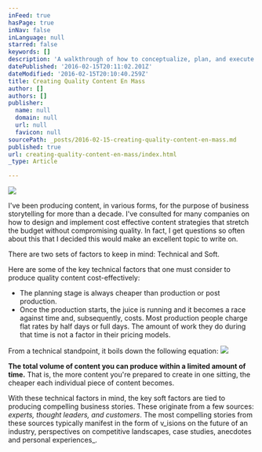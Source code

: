 ```yaml
---
inFeed: true
hasPage: true
inNav: false
inLanguage: null
starred: false
keywords: []
description: 'A walkthrough of how to conceptualize, plan, and execute on producing quality B2B content that will engage your audience without devastating your budget. Part 1 of 3.'
datePublished: '2016-02-15T20:11:02.201Z'
dateModified: '2016-02-15T20:10:40.259Z'
title: Creating Quality Content En Mass
author: []
authors: []
publisher:
  name: null
  domain: null
  url: null
  favicon: null
sourcePath: _posts/2016-02-15-creating-quality-content-en-mass.md
published: true
url: creating-quality-content-en-mass/index.html
_type: Article

---
```

![](https://the-grid-user-content.s3-us-west-2.amazonaws.com/2d0c8500-4934-48f8-86bc-c71a99fb7e15.jpg)

I've been producing content, in various forms, for the purpose of business storytelling for more than a decade. I've consulted for many companies on how to design and implement cost effective content strategies that stretch the budget without compromising quality.
In fact, I get questions so often about this that I decided this would make an excellent topic to write on. 

There are two sets of factors to keep in mind: Technical and Soft. 

Here are some of the key technical factors that one must consider to produce quality content cost-effectively:

* The planning stage is always cheaper than production or post production. 
* Once the production starts, the juice is running and it becomes a race against time and, subsequently, costs.
Most production people charge flat rates by half days or full days. The amount of work they do during that time is not a factor in their pricing models.

From a technical standpoint, it boils down the following equation:
![](https://the-grid-user-content.s3-us-west-2.amazonaws.com/d2317f1f-df37-47a8-9a93-a352250e0ffa.png)

**The total volume of content you can produce within a limited amount of time.** That is, the more content you're prepared to create in one sitting, the cheaper each individual piece of content becomes. 

With these technical factors in mind, the key soft factors are tied to producing compelling business stories. These originate from a few sources: _experts, thought leaders, and customers_. The most compelling stories from these sources typically manifest in the form of v_isions on the future of an industry, perspectives on competitive landscapes, case studies, anecdotes and personal experiences_.